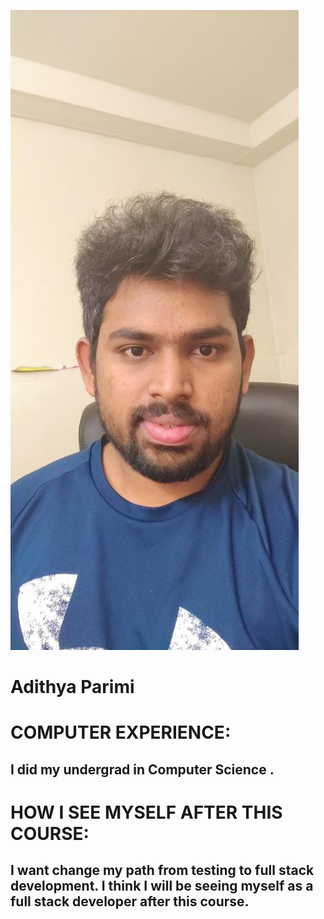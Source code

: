 ![Adithya](Adithya.jpeg)

# Adithya Parimi

# COMPUTER EXPERIENCE:

## I did my undergrad in Computer Science .

# HOW I SEE MYSELF AFTER THIS COURSE:
## I want change my path from testing to full stack development. I think I will be seeing myself as a full stack developer after this course.
